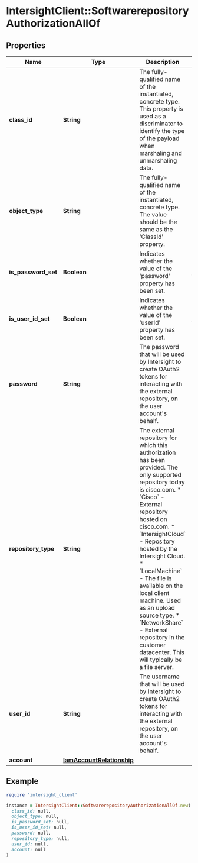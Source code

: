 # IntersightClient::SoftwarerepositoryAuthorizationAllOf

## Properties

| Name | Type | Description | Notes |
| ---- | ---- | ----------- | ----- |
| **class_id** | **String** | The fully-qualified name of the instantiated, concrete type. This property is used as a discriminator to identify the type of the payload when marshaling and unmarshaling data. | [default to &#39;softwarerepository.Authorization&#39;] |
| **object_type** | **String** | The fully-qualified name of the instantiated, concrete type. The value should be the same as the &#39;ClassId&#39; property. | [default to &#39;softwarerepository.Authorization&#39;] |
| **is_password_set** | **Boolean** | Indicates whether the value of the &#39;password&#39; property has been set. | [optional][readonly][default to false] |
| **is_user_id_set** | **Boolean** | Indicates whether the value of the &#39;userId&#39; property has been set. | [optional][readonly][default to false] |
| **password** | **String** | The password that will be used by Intersight to create OAuth2 tokens for interacting with the external repository, on the user account&#39;s behalf. | [optional] |
| **repository_type** | **String** | The external repository for which this authorization has been provided. The only supported repository today is cisco.com. * &#x60;Cisco&#x60; - External repository hosted on cisco.com. * &#x60;IntersightCloud&#x60; - Repository hosted by the Intersight Cloud. * &#x60;LocalMachine&#x60; - The file is available on the local client machine. Used as an upload source type. * &#x60;NetworkShare&#x60; - External repository in the customer datacenter. This will typically be a file server. | [optional][default to &#39;Cisco&#39;] |
| **user_id** | **String** | The username that will be used by Intersight to create OAuth2 tokens for interacting with the external repository, on the user account&#39;s behalf. | [optional] |
| **account** | [**IamAccountRelationship**](IamAccountRelationship.md) |  | [optional] |

## Example

```ruby
require 'intersight_client'

instance = IntersightClient::SoftwarerepositoryAuthorizationAllOf.new(
  class_id: null,
  object_type: null,
  is_password_set: null,
  is_user_id_set: null,
  password: null,
  repository_type: null,
  user_id: null,
  account: null
)
```

